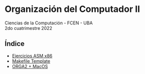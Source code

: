 # Organización del Computador II

Ciencias de la Computación - FCEN - UBA\
2do cuatrimestre 2022

## Índice

- [Ejercicios ASM x86](./asm)
- [Makefile Template](./etc/template)
- [ORGA2 + MacOS](./etc/docker)

